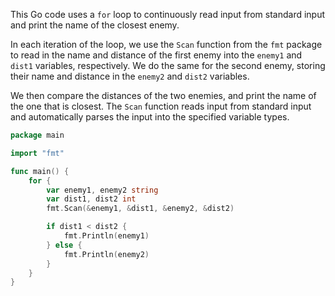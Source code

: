 This Go code uses a `for` loop to continuously read input from standard input and print the name of the closest enemy.

In each iteration of the loop, we use the `Scan` function from the `fmt` package to read in the name and distance of the first enemy into the `enemy1` and `dist1` variables, respectively. We do the same for the second enemy, storing their name and distance in the `enemy2` and `dist2` variables.

We then compare the distances of the two enemies, and print the name of the one that is closest. The `Scan` function reads input from standard input and automatically parses the input into the specified variable types.

```go
package main

import "fmt"

func main() {
    for {
        var enemy1, enemy2 string
        var dist1, dist2 int
        fmt.Scan(&enemy1, &dist1, &enemy2, &dist2)

        if dist1 < dist2 {
            fmt.Println(enemy1)
        } else {
            fmt.Println(enemy2)
        }
    }
}
```
